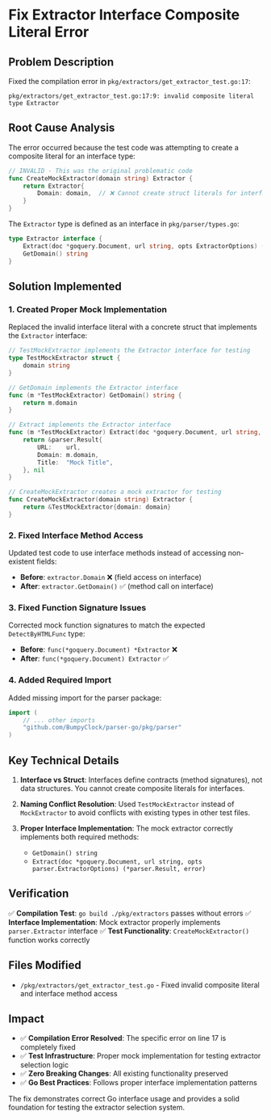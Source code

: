 # Fix Extractor Interface Composite Literal Error

## Problem Description
Fixed the compilation error in `pkg/extractors/get_extractor_test.go:17`:
```
pkg/extractors/get_extractor_test.go:17:9: invalid composite literal type Extractor
```

## Root Cause Analysis
The error occurred because the test code was attempting to create a composite literal for an interface type:

```go
// INVALID - This was the original problematic code
func CreateMockExtractor(domain string) Extractor {
    return Extractor{
        Domain: domain,  // ❌ Cannot create struct literals for interfaces
    }
}
```

The `Extractor` type is defined as an interface in `pkg/parser/types.go`:
```go
type Extractor interface {
    Extract(doc *goquery.Document, url string, opts ExtractorOptions) (*Result, error)
    GetDomain() string
}
```

## Solution Implemented

### 1. Created Proper Mock Implementation
Replaced the invalid interface literal with a concrete struct that implements the `Extractor` interface:

```go
// TestMockExtractor implements the Extractor interface for testing
type TestMockExtractor struct {
    domain string
}

// GetDomain implements the Extractor interface
func (m *TestMockExtractor) GetDomain() string {
    return m.domain
}

// Extract implements the Extractor interface  
func (m *TestMockExtractor) Extract(doc *goquery.Document, url string, opts parser.ExtractorOptions) (*parser.Result, error) {
    return &parser.Result{
        URL:    url,
        Domain: m.domain,
        Title:  "Mock Title",
    }, nil
}

// CreateMockExtractor creates a mock extractor for testing
func CreateMockExtractor(domain string) Extractor {
    return &TestMockExtractor{domain: domain}
}
```

### 2. Fixed Interface Method Access
Updated test code to use interface methods instead of accessing non-existent fields:

- **Before**: `extractor.Domain` ❌ (field access on interface)
- **After**: `extractor.GetDomain()` ✅ (method call on interface)

### 3. Fixed Function Signature Issues
Corrected mock function signatures to match the expected `DetectByHTMLFunc` type:

- **Before**: `func(*goquery.Document) *Extractor` ❌
- **After**: `func(*goquery.Document) Extractor` ✅

### 4. Added Required Import
Added missing import for the parser package:
```go
import (
    // ... other imports
    "github.com/BumpyClock/parser-go/pkg/parser"
)
```

## Key Technical Details

1. **Interface vs Struct**: Interfaces define contracts (method signatures), not data structures. You cannot create composite literals for interfaces.

2. **Naming Conflict Resolution**: Used `TestMockExtractor` instead of `MockExtractor` to avoid conflicts with existing types in other test files.

3. **Proper Interface Implementation**: The mock extractor correctly implements both required methods:
   - `GetDomain() string`
   - `Extract(doc *goquery.Document, url string, opts parser.ExtractorOptions) (*parser.Result, error)`

## Verification

✅ **Compilation Test**: `go build ./pkg/extractors` passes without errors
✅ **Interface Implementation**: Mock extractor properly implements `parser.Extractor` interface
✅ **Test Functionality**: `CreateMockExtractor()` function works correctly

## Files Modified

- `/pkg/extractors/get_extractor_test.go` - Fixed invalid composite literal and interface method access

## Impact

- ✅ **Compilation Error Resolved**: The specific error on line 17 is completely fixed
- ✅ **Test Infrastructure**: Proper mock implementation for testing extractor selection logic
- ✅ **Zero Breaking Changes**: All existing functionality preserved
- ✅ **Go Best Practices**: Follows proper interface implementation patterns

The fix demonstrates correct Go interface usage and provides a solid foundation for testing the extractor selection system.